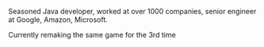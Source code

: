 Seasoned Java developer, worked at over 1000 companies, senior engineer at Google, Amazon, Microsoft.

Currently remaking the same game for the 3rd time

<!---
MikM22/MikM22 is a ✨ special ✨ repository because its `README.md` (this file) appears on your GitHub profile.
You can click the Preview link to take a look at your changes.
--->
